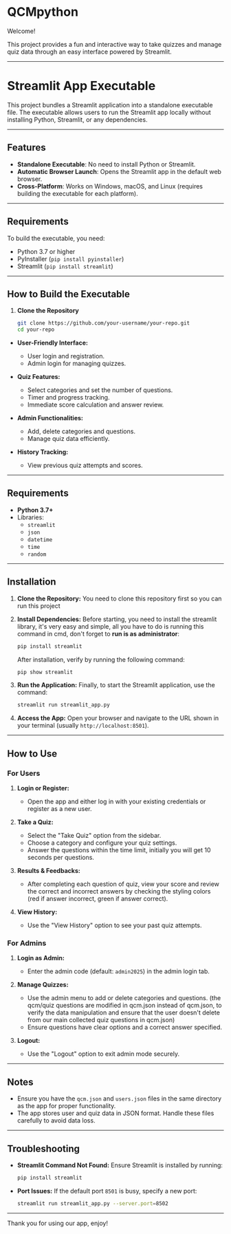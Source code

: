 # QCMpython

Welcome! 

This project provides a fun and interactive way to take quizzes and manage quiz data through an easy interface powered by Streamlit.

---
# Streamlit App Executable

This project bundles a Streamlit application into a standalone executable file. The executable allows users to run the Streamlit app locally without installing Python, Streamlit, or any dependencies.

---

## Features

- **Standalone Executable**: No need to install Python or Streamlit.
- **Automatic Browser Launch**: Opens the Streamlit app in the default web browser.
- **Cross-Platform**: Works on Windows, macOS, and Linux (requires building the executable for each platform).

---

## Requirements

To build the executable, you need:

- Python 3.7 or higher
- PyInstaller (`pip install pyinstaller`)
- Streamlit (`pip install streamlit`)

---

## How to Build the Executable

1. **Clone the Repository**

   ```bash
   git clone https://github.com/your-username/your-repo.git
   cd your-repo

- **User-Friendly Interface:**
  - User login and registration.
  - Admin login for managing quizzes.

- **Quiz Features:**
  - Select categories and set the number of questions.
  - Timer and progress tracking.
  - Immediate score calculation and answer review.

- **Admin Functionalities:**
  - Add, delete categories and questions.
  - Manage quiz data efficiently.

- **History Tracking:**
  - View previous quiz attempts and scores.

---

## Requirements

- **Python 3.7+**
- Libraries:
  - `streamlit`
  - `json`
  - `datetime`
  - `time`
  - `random`

---

## Installation

1. **Clone the Repository:**
   You need to clone this repository first so you can run this project

2. **Install Dependencies:**
   Before starting, you need to install the streamlit library, it's very easy and simple, all you have to do is running this command in cmd, don't forget to **run is as administrator**:
   ```bash
   pip install streamlit
   ```
   After installation, verify by running the following command:
   ```bash
   pip show streamlit
   ```

3. **Run the Application:**
   Finally, to start the Streamlit application, use the command:
   ```bash
   streamlit run streamlit_app.py
   ```

4. **Access the App:**
   Open your browser and navigate to the URL shown in your terminal (usually `http://localhost:8501`).

---

## How to Use

### For Users

1. **Login or Register:**
   - Open the app and either log in with your existing credentials or register as a new user.

2. **Take a Quiz:**
   - Select the "Take Quiz" option from the sidebar.
   - Choose a category and configure your quiz settings.
   - Answer the questions within the time limit, initially you will get 10 seconds per questions.

3. **Results & Feedbacks:**
   - After completing each question of quiz, view your score and review the correct and incorrect answers by checking the styling colors (red if answer incorrect, green if answer correct).

4. **View History:**
   - Use the "View History" option to see your past quiz attempts.

### For Admins

1. **Login as Admin:**
   - Enter the admin code (default: `admin2025`) in the admin login tab.

2. **Manage Quizzes:**
   - Use the admin menu to add or delete categories and questions. (the qcm/quiz questions are modified in qcm.json instead of qcm.json, to verify the data manipulation and ensure that the user doesn't delete from our main collected quiz questions in qcm.json)
   - Ensure questions have clear options and a correct answer specified.

3. **Logout:**
   - Use the "Logout" option to exit admin mode securely.

---

## Notes

- Ensure you have the `qcm.json` and `users.json` files in the same directory as the app for proper functionality.
- The app stores user and quiz data in JSON format. Handle these files carefully to avoid data loss.

---

## Troubleshooting

- **Streamlit Command Not Found:** Ensure Streamlit is installed by running:
  ```bash
  pip install streamlit
  ```

- **Port Issues:** If the default port `8501` is busy, specify a new port:
  ```bash
  streamlit run streamlit_app.py --server.port=8502
  ```

---

Thank you for using our app, enjoy!
